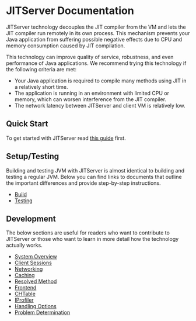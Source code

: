 <!--
Copyright (c) 2018, 2021 IBM Corp. and others

This program and the accompanying materials are made available under
the terms of the Eclipse Public License 2.0 which accompanies this
distribution and is available at https://www.eclipse.org/legal/epl-2.0/
or the Apache License, Version 2.0 which accompanies this distribution and
is available at https://www.apache.org/licenses/LICENSE-2.0.

This Source Code may also be made available under the following
Secondary Licenses when the conditions for such availability set
forth in the Eclipse Public License, v. 2.0 are satisfied: GNU
General Public License, version 2 with the GNU Classpath
Exception [1] and GNU General Public License, version 2 with the
OpenJDK Assembly Exception [2].

[1] https://www.gnu.org/software/classpath/license.html
[2] http://openjdk.java.net/legal/assembly-exception.html

SPDX-License-Identifier: EPL-2.0 OR Apache-2.0 OR GPL-2.0 WITH Classpath-exception-2.0 OR LicenseRef-GPL-2.0 WITH Assembly-exception
-->

# JITServer Documentation

JITServer technology decouples the JIT compiler from the VM and lets the JIT compiler run remotely in its own process. This mechanism prevents your Java application from suffering possible negative effects due to CPU and memory consumption caused by JIT compilation.

This technology can improve quality of service, robustness, and even performance of Java applications. We recommend trying this technology if the following criteria are met:

- Your Java application is required to compile many methods using JIT in a relatively short time.
- The application is running in an environment with limited CPU or memory, which can worsen interference from the JIT compiler.
- The network latency between JITServer and client VM is relatively low.

## Quick Start

To get started with JITServer read [this guide](Usage.md) first.

## Setup/Testing

Building and testing JVM with JITServer is almost identical to building and testing a regular JVM.
Below you can find links to documents that outline the important differences and provide step-by-step instructions.

- [Build](Build.md)
- [Testing](Testing.md)

## Development

The below sections are useful for readers who want to contribute to JITServer
or those who want to learn in more detail how the technology actually works.

- [System Overview](Overview.md)
- [Client Sessions](ClientSession.md)
- [Networking](Networking.md)
- [Caching](Caching.md)
- [Resolved Method](ResolvedMethod.md)
- [Frontend](Frontend.md)
- [CHTable](CHTable.md)
- [IProfiler](IProfiler.md)
- [Handling Options](OptionsDev.md)
- [Problem Determination](Probleddm.md)
